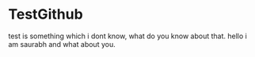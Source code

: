 # TestGithub
test is something which i dont know, what do you know about that. hello i am saurabh and what about you.
